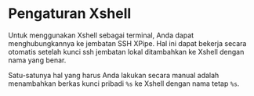 # Pengaturan Xshell

Untuk menggunakan Xshell sebagai terminal, Anda dapat menghubungkannya ke jembatan SSH XPipe. Hal ini dapat bekerja secara otomatis setelah kunci ssh jembatan lokal ditambahkan ke Xshell dengan nama yang benar.

Satu-satunya hal yang harus Anda lakukan secara manual adalah menambahkan berkas kunci pribadi `%s` ke Xshell dengan nama tetap `%s`.